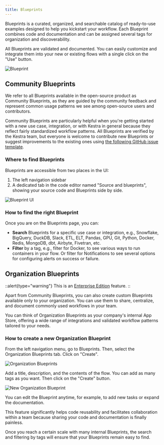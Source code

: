 ```yaml
---
title: Blueprints
---
```


Blueprints is a curated, organized, and searchable catalog of ready-to-use examples designed to help you kickstart your workflow. Each Blueprint combines code and documentation and can be assigned several tags for organization and discoverability.

All Blueprints are validated and documented. You can easily customize and integrate them into your new or existing flows with a single click on the "Use" button.

![Blueprint](/docs/user-interface-guide/blueprints.png)

## Community Blueprints

We refer to all Blueprints available in the open-source product as Community Blueprints, as they are guided by the community feedback and represent common usage patterns we see among open-source users and contributors.

Community Blueprints are particularly helpful when you're getting started with a new use case, integration, or with Kestra in general because they reflect fairly standardized workflow patterns. All Blueprints are verified by the Kestra team, but everyone is welcome to contribute new Blueprints or suggest improvements to the existing ones using [the following GitHub issue template](https://github.com/kestra-io/kestra/issues/new?assignees=&labels=blueprint&projects=&template=blueprint.yml).

### Where to find Blueprints

Blueprints are accessible from two places in the UI: 

1. The left navigation sidebar 
2. A dedicated tab in the code editor named "Source and blueprints", showing your source code and Blueprints side by side.

![Blueprint UI](/docs/user-interface-guide/blueprints2.png)


### How to find the right Blueprint

Once you are on the Blueprints page, you can:

- **Search** Blueprints for a specific use case or integration, e.g., Snowflake, BigQuery, DuckDB, Slack, ETL, ELT, Pandas, GPU, Git, Python, Docker, Redis, MongoDB, dbt, Airbyte, Fivetran, etc.
- **Filter** by a tag, e.g., filter for Docker, to see various ways to run containers in your flow. Or filter for Notifications to see several options for configuring alerts on success or failure.


## Organization Blueprints

::alert{type="warning"}
This is an [Enterprise Edition](https://kestra.io/enterprise) feature.
::

Apart from Community Blueprints, you can also create custom Blueprints available only to your organization. You can use them to share, centralize, and document commonly used workflows in your team.  

You can think of Organization Blueprints as your company's internal App Store, offering a wide range of integrations and validated workflow patterns tailored to your needs.

### How to create a new Organization Blueprint

From the left navigation menu, go to Blueprints. Then, select the Organization Blueprints tab. Click on "Create".

![Organization Blueprints](/docs/user-interface-guide/blueprint-org.png)

Add a title, description, and the contents of the flow. You can add as many tags as you want. Then click on the "Create" button. 

![New Organization Blueprint](/docs/user-interface-guide/blueprint-org-2.png)

You can edit the Blueprint anytime, for example, to add new tasks or expand the documentation. 

This feature significantly helps code reusability and facilitates collaboration within a team because sharing your code and documentation is finally painless. 

Once you reach a certain scale with many internal Blueprints, the search and filtering by tags will ensure that your Blueprints remain easy to find. 

